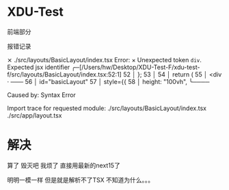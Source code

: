 # XDU-Test

前端部分


报错记录

⨯ ./src/layouts/BasicLayout/index.tsx
Error:
× Unexpected token `div`. Expected jsx identifier
╭─[/Users/hw/Desktop/XDU-Test-F/xdu-test-f/src/layouts/BasicLayout/index.tsx:52:1]
52 │   };
53 │
54 │   return (
55 │     <div
·      ───
56 │       id="basicLayout"
57 │       style={{
58 │         height: "100vh",
╰────

Caused by:
Syntax Error

Import trace for requested module:
./src/layouts/BasicLayout/index.tsx
./src/app/layout.tsx

# 解决
算了 毁灭吧 我烦了 直接用最新的next15了

明明一模一样 但是就是解析不了TSX
不知道为什么。。。

